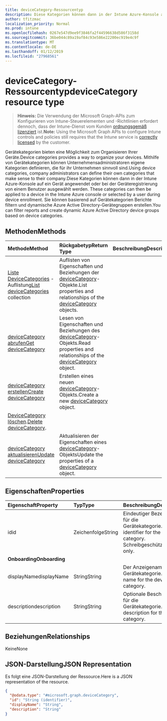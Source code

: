 ```yaml
---
title: deviceCategory-Ressourcentyp
description: Diese Kategorien können dann in der Intune Azure-Konsole auf ein Gerät angewendet oder bei der Geräteregistrierung von einem Benutzer ausgewählt werden. Sie können basierend auf Gerätekategorien Berichte filtern und dynamische Azure Active Directory-Gerätegruppen erstellen.
author: tfitzmac
localization_priority: Normal
ms.prod: intune
ms.openlocfilehash: 0267e547d9ee9f3846fa2f44596638d586f3158d
ms.sourcegitcommit: 36be044c89a19af84c93e586e22200ec919e4c9f
ms.translationtype: MT
ms.contentlocale: de-DE
ms.lasthandoff: 01/12/2019
ms.locfileid: "27968561"
---
```

# <a name="devicecategory-resource-type"></a><span data-ttu-id="6118e-104">deviceCategory-Ressourcentyp</span><span class="sxs-lookup"><span data-stu-id="6118e-104">deviceCategory resource type</span></span>

> <span data-ttu-id="6118e-105">**Hinweis:** Die Verwendung der Microsoft Graph-APIs zum Konfigurieren von Intune-Steuerelementen und -Richtlinien erfordert dennoch, dass der Intune-Dienst vom Kunden [ordnungsgemäß lizenziert](https://go.microsoft.com/fwlink/?linkid=839381) ist.</span><span class="sxs-lookup"><span data-stu-id="6118e-105">**Note:** Using the Microsoft Graph APIs to configure Intune controls and policies still requires that the Intune service is [correctly licensed](https://go.microsoft.com/fwlink/?linkid=839381) by the customer.</span></span>

<span data-ttu-id="6118e-106">Gerätekategorien bieten eine Möglichkeit zum Organisieren Ihrer Geräte.</span><span class="sxs-lookup"><span data-stu-id="6118e-106">Device categories provides a way to organize your devices.</span></span> <span data-ttu-id="6118e-107">Mithilfe von Gerätekategorien können Unternehmensadministratoren eigene Kategorien definieren, die für ihr Unternehmen sinnvoll sind.</span><span class="sxs-lookup"><span data-stu-id="6118e-107">Using device categories, company administrators can define their own categories that make sense to their company.</span></span><span data-ttu-id="6118e-108">Diese Kategorien können dann in der Intune Azure-Konsole auf ein Gerät angewendet oder bei der Geräteregistrierung von einem Benutzer ausgewählt werden.</span><span class="sxs-lookup"><span data-stu-id="6118e-108"> These categories can then be applied to a device in the Intune Azure console or selected by a user during device enrollment.</span></span> <span data-ttu-id="6118e-109">Sie können basierend auf Gerätekategorien Berichte filtern und dynamische Azure Active Directory-Gerätegruppen erstellen.</span><span class="sxs-lookup"><span data-stu-id="6118e-109">You can filter reports and create dynamic Azure Active Directory device groups based on device categories.</span></span>

## <a name="methods"></a><span data-ttu-id="6118e-110">Methoden</span><span class="sxs-lookup"><span data-stu-id="6118e-110">Methods</span></span>
|<span data-ttu-id="6118e-111">Methode</span><span class="sxs-lookup"><span data-stu-id="6118e-111">Method</span></span>|<span data-ttu-id="6118e-112">Rückgabetyp</span><span class="sxs-lookup"><span data-stu-id="6118e-112">Return Type</span></span>|<span data-ttu-id="6118e-113">Beschreibung</span><span class="sxs-lookup"><span data-stu-id="6118e-113">Description</span></span>|
|:---|:---|:---|
|<span data-ttu-id="6118e-114">[Liste DeviceCategories](../api/intune-shared-devicecategory-list.md) -Auflistung</span><span class="sxs-lookup"><span data-stu-id="6118e-114">[List deviceCategories](../api/intune-shared-devicecategory-list.md) collection</span></span>|<span data-ttu-id="6118e-115">Auflisten von Eigenschaften und Beziehungen der [deviceCategory](../resources/intune-shared-devicecategory.md)-Objekte.</span><span class="sxs-lookup"><span data-stu-id="6118e-115">List properties and relationships of the [deviceCategory](../resources/intune-shared-devicecategory.md) objects.</span></span>|
|[<span data-ttu-id="6118e-116">deviceCategory abrufen</span><span class="sxs-lookup"><span data-stu-id="6118e-116">Get deviceCategory</span></span>](../api/intune-shared-devicecategory-get.md)|<span data-ttu-id="6118e-117">Lesen von Eigenschaften und Beziehungen des [deviceCategory](../resources/intune-shared-devicecategory.md)-Objekts.</span><span class="sxs-lookup"><span data-stu-id="6118e-117">Read properties and relationships of the [deviceCategory](../resources/intune-shared-devicecategory.md) object.</span></span>|
|[<span data-ttu-id="6118e-118">deviceCategory erstellen</span><span class="sxs-lookup"><span data-stu-id="6118e-118">Create deviceCategory</span></span>](../api/intune-shared-devicecategory-create.md)|<span data-ttu-id="6118e-119">Erstellen eines neuen [deviceCategory](../resources/intune-shared-devicecategory.md)-Objekts.</span><span class="sxs-lookup"><span data-stu-id="6118e-119">Create a new [deviceCategory](../resources/intune-shared-devicecategory.md) object.</span></span>|
|<span data-ttu-id="6118e-120">[DeviceCategory löschen](../api/intune-shared-devicecategory-delete.md).</span><span class="sxs-lookup"><span data-stu-id="6118e-120">[Delete deviceCategory](../api/intune-shared-devicecategory-delete.md).</span></span>|
|[<span data-ttu-id="6118e-121">deviceCategory aktualisieren</span><span class="sxs-lookup"><span data-stu-id="6118e-121">Update deviceCategory</span></span>](../api/intune-shared-devicecategory-update.md)|<span data-ttu-id="6118e-122">Aktualisieren der Eigenschaften eines [deviceCategory](../resources/intune-shared-devicecategory.md)-Objekts</span><span class="sxs-lookup"><span data-stu-id="6118e-122">Update the properties of a [deviceCategory](../resources/intune-shared-devicecategory.md) object.</span></span>|

## <a name="properties"></a><span data-ttu-id="6118e-123">Eigenschaften</span><span class="sxs-lookup"><span data-stu-id="6118e-123">Properties</span></span>
|<span data-ttu-id="6118e-124">Eigenschaft</span><span class="sxs-lookup"><span data-stu-id="6118e-124">Property</span></span>|<span data-ttu-id="6118e-125">Typ</span><span class="sxs-lookup"><span data-stu-id="6118e-125">Type</span></span>|<span data-ttu-id="6118e-126">Beschreibung</span><span class="sxs-lookup"><span data-stu-id="6118e-126">Description</span></span>|
|:---|:---|:---|
|<span data-ttu-id="6118e-127">id</span><span class="sxs-lookup"><span data-stu-id="6118e-127">id</span></span>|<span data-ttu-id="6118e-128">Zeichenfolge</span><span class="sxs-lookup"><span data-stu-id="6118e-128">String</span></span>|<span data-ttu-id="6118e-129">Eindeutiger Bezeichner für die Gerätekategorie.</span><span class="sxs-lookup"><span data-stu-id="6118e-129">Unique identifier for the device category.</span></span> <span data-ttu-id="6118e-130">Schreibgeschützt.</span><span class="sxs-lookup"><span data-stu-id="6118e-130">Read-only.</span></span>|
|<span data-ttu-id="6118e-131">**Onboarding**</span><span class="sxs-lookup"><span data-stu-id="6118e-131">**Onboarding**</span></span>|
|<span data-ttu-id="6118e-132">displayName</span><span class="sxs-lookup"><span data-stu-id="6118e-132">displayName</span></span>|<span data-ttu-id="6118e-133">String</span><span class="sxs-lookup"><span data-stu-id="6118e-133">String</span></span>|<span data-ttu-id="6118e-134">Der Anzeigename für die Gerätekategorie.</span><span class="sxs-lookup"><span data-stu-id="6118e-134">Display name for the device category.</span></span>|
|<span data-ttu-id="6118e-135">description</span><span class="sxs-lookup"><span data-stu-id="6118e-135">description</span></span>|<span data-ttu-id="6118e-136">String</span><span class="sxs-lookup"><span data-stu-id="6118e-136">String</span></span>|<span data-ttu-id="6118e-137">Optionale Beschreibung für die Gerätekategorie.</span><span class="sxs-lookup"><span data-stu-id="6118e-137">Optional description for the device category.</span></span>|

## <a name="relationships"></a><span data-ttu-id="6118e-138">Beziehungen</span><span class="sxs-lookup"><span data-stu-id="6118e-138">Relationships</span></span>
<span data-ttu-id="6118e-139">Keine</span><span class="sxs-lookup"><span data-stu-id="6118e-139">None</span></span>

## <a name="json-representation"></a><span data-ttu-id="6118e-140">JSON-Darstellung</span><span class="sxs-lookup"><span data-stu-id="6118e-140">JSON Representation</span></span>
<span data-ttu-id="6118e-141">Es folgt eine JSON-Darstellung der Ressource.</span><span class="sxs-lookup"><span data-stu-id="6118e-141">Here is a JSON representation of the resource.</span></span>
<!--{
  "blockType": "resource",
  "keyProperty": "id",
  "baseType": "microsoft.graph.entity",
  "@odata.type": "microsoft.graph.deviceCategory"
}-->
``` json
{
  "@odata.type": "#microsoft.graph.deviceCategory",
  "id": "String (identifier)",
  "displayName": "String",
  "description": "String"
}
```



